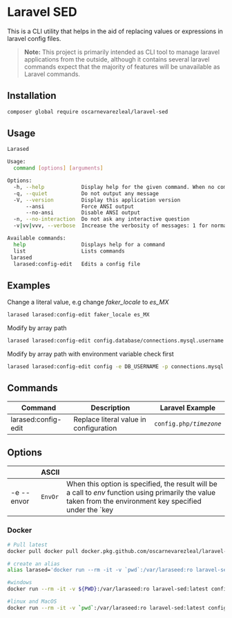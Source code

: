 # Laravel SED  

This is a CLI utility that helps in the aid of replacing values or expressions in laravel config files.
  
> **Note:**  This project is primarily intended as CLI tool to manage laravel applications from the outside, although it contains several laravel commands expect that the majority of features will be unavailable as Laravel commands.

## Installation
```bash
composer global require oscarnevarezleal/laravel-sed
```

## Usage
```bash
Larased

Usage:
  command [options] [arguments]

Options:
  -h, --help            Display help for the given command. When no command is given display help for the list command
  -q, --quiet           Do not output any message
  -V, --version         Display this application version
      --ansi            Force ANSI output
      --no-ansi         Disable ANSI output
  -n, --no-interaction  Do not ask any interactive question
  -v|vv|vvv, --verbose  Increase the verbosity of messages: 1 for normal output, 2 for more verbose output and 3 for debug

Available commands:
  help                  Displays help for a command
  list                  Lists commands
 larased
  larased:config-edit   Edits a config file
```

## Examples  
Change a literal value, e.g change _faker_locale_ to _es_MX_
  
```bash  
larased larased:config-edit faker_locale es_MX  
```

Modify by array path
```bash 
larased larased:config-edit config.database/connections.mysql.username noroot
```
Modify by array path with environment variable check first
```bash
larased larased:config-edit config -e DB_USERNAME -p connections.mysql.username eb_user
```

## Commands

| Command        |Description                          |Laravel Example                         |
|----------------|-------------------------------|-----------------------------|
|larased:config-edit | Replace literal value in configuration            |`config.php/`_`timezone`_|

## Options
|                |ASCII                          |                         |
|----------------|-------------------------------|-----------------------------|
|-e --envor        |`EnvOr`            | When this option is specified, the result will be a call to _env_ function using primarily the value taken from the environment key specified under the `key|-k`  parameter and secondarily a default value specified under the `value|-v` parameters. Example: `'env' => env('APP_ENV', 'production')`|

### Docker
```bash
# Pull latest
docker pull docker pull docker.pkg.github.com/oscarnevarezleal/laravel-sed/laravel-sed:dev

# create an alias
alias larased='docker run --rm -it -v `pwd`:/var/laraseed:ro laravel-sed:latest'
```

```bash
#windows
docker run --rm -it -v ${PWD}:/var/laraseed:ro laravel-sed:latest config.edit faker_locale es_MX  

#linux and MacOS
docker run --rm -it -v `pwd`:/var/laraseed:ro laravel-sed:latest config.edit faker_locale es_MX  
```
